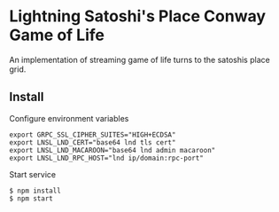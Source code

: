 # Lightning Satoshi's Place Conway Game of Life

An implementation of streaming game of life turns to the satoshis place grid.

## Install

Configure environment variables

    export GRPC_SSL_CIPHER_SUITES="HIGH+ECDSA"
    export LNSL_LND_CERT="base64 lnd tls cert"
    export LNSL_LND_MACAROON="base64 lnd admin macaroon"
    export LNSL_LND_RPC_HOST="lnd ip/domain:rpc-port"

Start service

    $ npm install
    $ npm start


